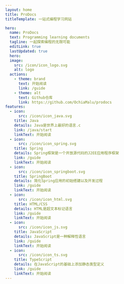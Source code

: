 ```yaml
---
layout: home
title: ProDocs
titleTemplate: 一站式编程学习网站

hero:
  name: ProDocs
  text: Programming learning documents
  tagline: 一起探索编程的无限可能
  editLink: true
  lastUpdated: true
  hero:
  image:
    src: /icon/icon_logo.svg
    alt: logo
  actions: 
    - theme: brand
      text: 开始阅读
      link: /guide
    - theme: alt
      text: Github仓库
      link: https://github.com/OchiaMalu/prodocs
features:
  - icon:
      src: /icon/icon_java.svg
    title: Java
    details: Java是世界上最好的语言.c
    link: /java/start
    linkText: 开始阅读
  - icon:
      src: /icon/icon_spring.svg
    title: Spring
    details: Spring框架是一个开放源代码的J2EE应用程序框架
    link: /guide
    linkText: 开始阅读
  - icon:
      src: /icon/icon_springboot.svg
    title: SpringBoot
    details: 简化Spring应用的初始搭建以及开发过程
    link: /guide
    linkText: 开始阅读
  - icon:
      src: /icon/icon_html.svg
    title: HTML/CSS
    details: HTML是超文本标记语言
    link: /guide
    linkText: 开始阅读
  - icon:
      src: /icon/icon_js.svg
    title: JavaScript
    details: JavaScript是一种解释性语言
    link: /guide
    linkText: 开始阅读
  - icon:
      src: /icon/icon_ts.svg
    title: TypeScript
    details: 在JavaScript的基础上添加静态类型定义
    link: /guide
    linkText: 开始阅读
---
```

